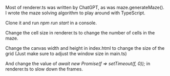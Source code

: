 Most of renderer.ts was written by ChatGPT, as was maze.generateMaze(). I wrote the maze solving algorithm to play around with TypeScript. 

Clone it and run *npm run start* in a console.

Change the cell size in renderer.ts to change the number of cells in the maze.

Change the canvas width and height in index.html to change the size of the grid
(Just make sure to adjust the window size in main.ts)

And change the value of *await new Promise(f => setTimeout(f, 0));* in renderer.ts to slow down the frames.
